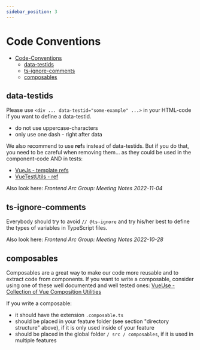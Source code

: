 ```yaml
---
sidebar_position: 3
---
```


# Code Conventions

<!-- vscode-markdown-toc -->

- [Code-Conventions](#Code-Conventions)     
  - [data-testids](#data-testids)    
  - [ts-ignore-comments](#ts-ignore-comments)
  - [composables](#composables)

<!-- vscode-markdown-toc-config
	numbering=false
	autoSave=true
	/vscode-markdown-toc-config -->
<!-- /vscode-markdown-toc -->

## data-testids

Please use `<div ... data-testid="some-example" ...>` in your HTML-code if you want to define a data-testid.

- do not use uppercase-characters
- only use one dash - right after data

We also recommend to use **ref**s instead of data-testids. But if you do that, you need to be careful when removing them... as they could be used in the component-code AND in tests:

- [VueJs - template refs](https://vuejs.org/guide/essentials/template-refs.html)
- [VueTestUtils - ref](https://v1.test-utils.vuejs.org/api/#ref)

Also look here: _Frontend Arc Group: Meeting Notes 2022-11-04_

## ts-ignore-comments

Everybody should try to avoid `// @ts-ignore` and try his/her best to define the types of variables in TypeScript files.

Also look here: _Frontend Arc Group: Meeting Notes 2022-10-28_

## composables

Composables are a great way to make our code more reusable and to extract code from components. If you want to write a composable, consider using one of these well documented and well tested ones:
[VueUse - Collection of Vue Composition Utilities](https://vueuse.org/)

If you write a composable:

- it should have the extension `.composable.ts`
- should be placed in your feature folder (see section "directory structure" above), if it is only used inside of your feature
- should be placed in the global folder `/ src / composables`, if it is used in multiple features
